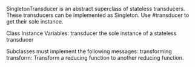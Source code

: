 SingletonTransducer is an abstract superclass of stateless transducers. These transducers can be implemented as Singleton. Use #transducer to get their sole instance.

Class Instance Variables:
	transducer	<SingletonTransducer>	the sole instance of a stateless transducer

Subclasses must implement the following messages:
	transforming
		transform:
			Transform a reducing function to another reducing function.
